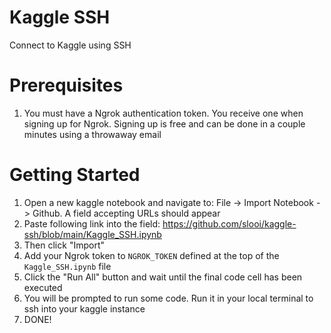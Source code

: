 # Kaggle SSH
Connect to Kaggle using SSH

# Prerequisites
1) You must have a Ngrok authentication token. You receive one when signing up for Ngrok. Signing up is free and can be done in a couple minutes using a throwaway email

# Getting Started
1) Open a new kaggle notebook and navigate to: File -> Import Notebook -> Github. A field accepting URLs should appear
2) Paste following link into the field:   https://github.com/slooi/kaggle-ssh/blob/main/Kaggle_SSH.ipynb
3) Then click "Import"
4) Add your Ngrok token to `NGROK_TOKEN` defined at the top of the `Kaggle_SSH.ipynb` file
5) Click the "Run All" button and wait until the final code cell has been executed
6) You will be prompted to run some code. Run it in your local terminal to ssh into your kaggle instance
7) DONE!
